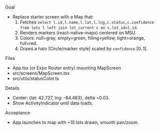 

Goal
- Replace starter screen with a Map that:
  1) Fetches `select l.id,l.name,l.lat,l.lng,c.status,c.confidence from lots l left join lot_current c on c.lot_id=l.id`.
  2) Renders markers (react-native-maps) centered on MSU.
  3) Colors: null=gray, empty=green, filling=yellow, tight=orange, full=red.
  4) Draws a halo (Circle/marker style) scaled by `confidence` [0..1].

Files
- App.tsx (or Expo Router entry) mounting MapScreen
- src/screens/MapScreen.tsx
- src/utils/statusColor.ts

Details
- Center: {lat: 42.727, lng: -84.483}, delta ~0.03.
- Show ActivityIndicator until data loads.

Acceptance
- App launches to map with ~15 lots drawn, smooth pan/zoom.
